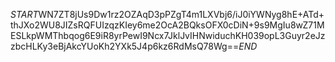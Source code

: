 $START$WN7ZT8jUs9Dw1rz2OZAqD3pPZgT4m1LXVbj6/iJ0iYWNyg8hE+ATd+thJXo2WU8JIZsRQFUIzqzKIey6me2OcA2BQksOFX0cDiN+9s9MgIu8wZ71MESLkpWMThbqog6E9iR8yrPewI9Ncx7JklJvIHNwiduchKH039opL3Guyr2eJzzbcHLKy3eBjAkcYUoKh2YXk5J4p6kz6RdMsQ78Wg==$END$